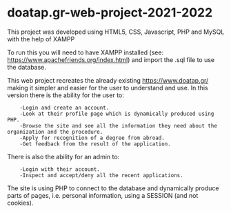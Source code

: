 # doatap.gr-web-project-2021-2022
This project was developed using HTML5, CSS, Javascript, PHP and MySQL with the help of XAMPP

To run this you will need to have XAMPP installed (see: https://www.apachefriends.org/index.html) and import the .sql file to use the database.

This web project recreates the already existing https://www.doatap.gr/ making it simpler and easier for the user to understand and use.
In this version there is the ability for the user to:

        -Login and create an account.
        -Look at their profile page which is dynamically produced using PHP.
        -Browse the site and see all the information they need about the organization and the procedure.
        -Apply for recognition of a degree from abroad.
        -Get feedback from the result of the application.
        
        
There is also the ability for an admin to:

        -Login with their account.
        -Inspect and accept/deny all the recent applications.
        
The site is using PHP to connect to the database and dynamically produce parts of pages, i.e. personal information, using a SESSION (and not cookies).
          
